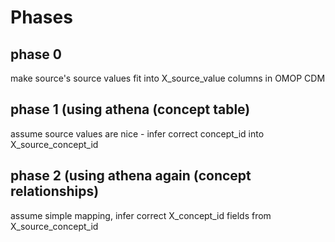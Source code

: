 # Phases

## phase 0
make source's source values fit into X_source_value columns in OMOP 
CDM

## phase 1 (using athena (concept table)
assume source values are nice - infer correct concept_id into 
X_source_concept_id

## phase 2 (using athena again (concept relationships) 
assume simple 
mapping, infer correct  X_concept_id fields from X_source_concept_id
